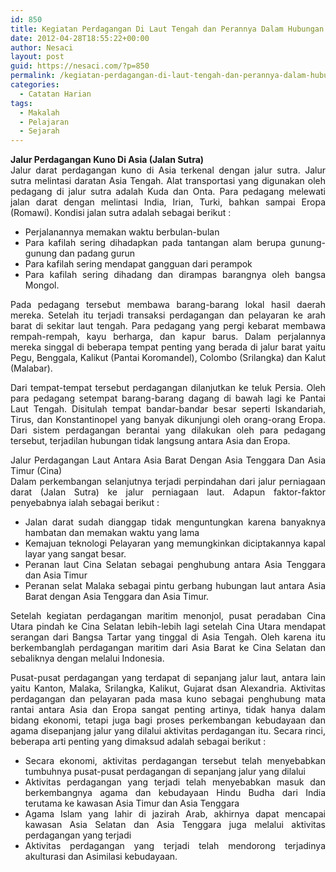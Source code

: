 ```yaml
---
id: 850
title: Kegiatan Perdagangan Di Laut Tengah dan Perannya Dalam Hubungan Dagang Dan Pelayaran Antara Asia Dan Eropa
date: 2012-04-28T18:55:22+00:00
author: Nesaci
layout: post
guid: https://nesaci.com/?p=850
permalink: /kegiatan-perdagangan-di-laut-tengah-dan-perannya-dalam-hubungan-dagang-dan-pelayaran-antara-asia-dan-eropa/
categories:
  - Catatan Harian
tags:
  - Makalah
  - Pelajaran
  - Sejarah
---
```

<p style="text-align: justify;">
  <strong>Jalur Perdagangan Kuno Di Asia (Jalan Sutra)</strong><br /> Jalur darat perdagangan kuno di Asia terkenal dengan jalur sutra. Jalur sutra melintasi daratan Asia Tengah. Alat transportasi yang digunakan oleh pedagang di jalur sutra adalah Kuda dan Onta. Para pedagang melewati jalan darat dengan melintasi India, Irian, Turki, bahkan sampai Eropa (Romawi). Kondisi jalan sutra adalah sebagai berikut :
</p>

<ul style="text-align: justify;">
  <li>
    Perjalanannya memakan waktu berbulan-bulan
  </li>
  <li>
    Para kafilah sering dihadapkan pada tantangan alam berupa gunung-gunung dan padang gurun
  </li>
  <li>
    Para kafilah sering mendapat gangguan dari perampok
  </li>
  <li>
    Para kafilah sering dihadang dan dirampas barangnya oleh bangsa Mongol.
  </li>
</ul>

<p style="text-align: justify;">
  Pada pedagang tersebut membawa barang-barang lokal hasil daerah mereka. Setelah itu terjadi transaksi perdagangan dan pelayaran ke arah barat di sekitar laut tengah. Para pedagang yang pergi kebarat membawa rempah-rempah, kayu berharga, dan kapur barus. Dalam perjalannya mereka singgal di beberapa tempat penting yang berada di jalur barat yaitu Pegu, Benggala, Kalikut (Pantai Koromandel), Colombo (Srilangka) dan Kalut (Malabar).
</p>

<p style="text-align: justify;">
  Dari tempat-tempat tersebut perdagangan dilanjutkan ke teluk Persia. Oleh para pedagang setempat barang-barang dagang di bawah lagi ke Pantai Laut Tengah. Disitulah tempat bandar-bandar besar seperti Iskandariah, Tirus, dan Konstantinopel yang banyak dikunjungi oleh orang-orang Eropa. Dari sistem perdagangan berantai yang dilakukan oleh para pedagang tersebut, terjadilan hubungan tidak langsung antara Asia dan Eropa.
</p>

<p style="text-align: justify;">
  Jalur Perdagangan Laut Antara Asia Barat Dengan Asia Tenggara Dan Asia Timur (Cina)<br /> Dalam perkembangan selanjutnya terjadi perpindahan dari jalur perniagaan darat (Jalan Sutra) ke jalur perniagaan laut. Adapun faktor-faktor penyebabnya ialah sebagai berikut :
</p>

<ul style="text-align: justify;">
  <li>
    Jalan darat sudah dianggap tidak menguntungkan karena banyaknya hambatan dan memakan waktu yang lama
  </li>
  <li>
    Kemajuan teknologi Pelayaran yang memungkinkan diciptakannya kapal layar yang sangat besar.
  </li>
  <li>
    Peranan laut Cina Selatan sebagai penghubung antara Asia Tenggara dan Asia Timur
  </li>
  <li>
    Peranan selat Malaka sebagai pintu gerbang hubungan laut antara Asia Barat dengan Asia Tenggara dan Asia Timur.<!--more-->
  </li>
</ul>

<p style="text-align: justify;">
  Setelah kegiatan perdagangan maritim menonjol, pusat peradaban Cina Utara pindah ke Cina Selatan lebih-lebih lagi setelah Cina Utara mendapat serangan dari Bangsa Tartar yang tinggal di Asia Tengah. Oleh karena itu berkembanglah perdagangan maritim dari Asia Barat ke Cina Selatan dan sebaliknya dengan melalui Indonesia.
</p>

<p style="text-align: justify;">
  Pusat-pusat perdagangan yang terdapat di sepanjang jalur laut, antara lain yaitu Kanton, Malaka, Srilangka, Kalikut, Gujarat dsan Alexandria. Aktivitas perdagangan dan pelayaran pada masa kuno sebagai penghubung mata rantai antara Asia dan Eropa sangat penting artinya, tidak hanya dalam bidang ekonomi, tetapi juga bagi proses perkembangan kebudayaan dan agama disepanjang jalur yang dilalui aktivitas perdagangan itu. Secara rinci, beberapa arti penting yang dimaksud adalah sebagai berikut :
</p>

<ul style="text-align: justify;">
  <li>
    Secara ekonomi, aktivitas perdagangan tersebut telah menyebabkan tumbuhnya pusat-pusat perdagangan di sepanjang jalur yang dilalui
  </li>
  <li>
    Aktivitas perdagangan yang terjadi telah menyebabkan masuk dan berkembangnya agama dan kebudayaan Hindu Budha dari India terutama ke kawasan Asia Timur dan Asia Tenggara
  </li>
  <li>
    Agama Islam yang lahir di jazirah Arab, akhirnya dapat mencapai kawasan Asia Selatan dan Asia Tenggara juga melalui aktivitas perdagangan yang terjadi
  </li>
  <li>
    Aktivitas perdagangan yang terjadi telah mendorong terjadinya akulturasi dan Asimilasi kebudayaan.
  </li>
</ul>